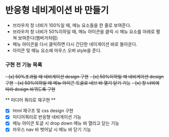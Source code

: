 # 반응형 네비게이션 바 만들기

- 브라우저 창 너비가 100%일 때, 메뉴 요소들을 한 줄로 보여준다.
- 브라우저 창 너비가 50%이하일 때, 메뉴 아이콘을 클릭 시 메뉴 요소를 아래로 펼쳐 보여준다(햄버거처럼)
- 메뉴 아이콘을 다시 클릭하면 다시 간단한 네이게이션 바로 돌아온다.
- 아이콘 및 메뉴 요소에 마우스 오버 style을 준다.

### 구현 전 기능 목록

~~- [x] 50%초과일 때 네비게이션 design 구현~~
~~- [x] 50%이하일 때 네비게이션 design 구현~~
~~- [x] 50%이하일 때 메뉴 아이콘 토글로 네브 바 열기 닫기 기능~~
~~- [x] 창 너비에 따라 design 바뀌도록 구현~~

** 미디어 쿼리로 재구현 **

- [x] html 재구조 및 css design 구현
- [x] 미디어쿼리로 반응형 네비게이션 기능
- [x] 메뉴 아이콘 토글 시 drop down 메뉴 바 열리고 닫는 기능
- [x] 마우스 nav 바 벗어날 시 메뉴 바 닫기 기능
